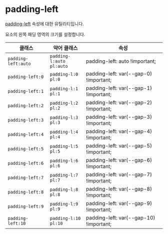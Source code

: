 # padding-left

[padding-left](https://developer.mozilla.org/en-US/docs/Web/CSS/padding-left) 속성에 대한 유틸리티입니다.

요소의 왼쪽 패딩 영역의 크기를 설정합니다.

<table>
  <thead>
    <tr>
      <th scope="col">클래스</th>
      <th scope="col">약어 클래스</th>
      <th scope="col">속성</th>
    </tr>
  </thead>
  <tbody>
  <tr>
  <td><code>padding-left:auto</code></td>
  <td><code>padding-l:auto</code><br><code>pl:auto</code></td>
  <td><span class="code">padding-left: auto !important;</span></td>
</tr>
<tr>
  <td><code>padding-left:0</code></td>
  <td><code>padding-l:0</code><br><code>pl:0</code></td>
  <td><span class="code">padding-left: var(--gap-0) !important;</span></td>
</tr>
<tr>
  <td><code>padding-left:1</code></td>
  <td><code>padding-l:1</code><br><code>pl:1</code></td>
  <td><span class="code">padding-left: var(--gap-1) !important;</span></td>
</tr>
<tr>
  <td><code>padding-left:2</code></td>
  <td><code>padding-l:2</code><br><code>pl:2</code></td>
  <td><span class="code">padding-left: var(--gap-2) !important;</span></td>
</tr>
<tr>
  <td><code>padding-left:3</code></td>
  <td><code>padding-l:3</code><br><code>pl:3</code></td>
  <td><span class="code">padding-left: var(--gap-3) !important;</span></td>
</tr>
<tr>
  <td><code>padding-left:4</code></td>
  <td><code>padding-l:4</code><br><code>pl:4</code></td>
  <td><span class="code">padding-left: var(--gap-4) !important;</span></td>
</tr>
<tr>
  <td><code>padding-left:5</code></td>
  <td><code>padding-l:5</code><br><code>pl:5</code></td>
  <td><span class="code">padding-left: var(--gap-5) !important;</span></td>
</tr>
<tr>
  <td><code>padding-left:6</code></td>
  <td><code>padding-l:6</code><br><code>pl:6</code></td>
  <td><span class="code">padding-left: var(--gap-6) !important;</span></td>
</tr>
<tr>
  <td><code>padding-left:7</code></td>
  <td><code>padding-l:7</code><br><code>pl:7</code></td>
  <td><span class="code">padding-left: var(--gap-7) !important;</span></td>
</tr>
<tr>
  <td><code>padding-left:8</code></td>
  <td><code>padding-l:8</code><br><code>pl:8</code></td>
  <td><span class="code">padding-left: var(--gap-8) !important;</span></td>
</tr>
<tr>
  <td><code>padding-left:9</code></td>
  <td><code>padding-l:9</code><br><code>pl:9</code></td>
  <td><span class="code">padding-left: var(--gap-9) !important;</span></td>
</tr>
<tr>
  <td><code>padding-left:10</code></td>
  <td><code>padding-l:10</code><br><code>pl:10</code></td>
  <td><span class="code">padding-left: var(--gap-10) !important;</span></td>
</tr>

  </tbody>

</table>
